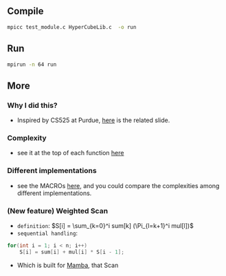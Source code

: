 ## Compile
```bash
mpicc test_module.c HyperCubeLib.c  -o run
```
## Run
```bash
mpirun -n 64 run
```
## More
### Why I did this?
- Inspired by CS525 at Purdue, [here](./Basic_Communication_Operations.pdf) is the related slide.
### Complexity
- see it at the top of each function [here](./HyperCubeLib.c)
### Different implementations
- see the MACROs [here](./HyperCubeLib.h), and you could compare the complexities among different implementations.
### (New feature) Weighted Scan
- `definition`: $S[i] = \sum_{k=0}^i sum[k] (\Pi_{l=k+1}^i mul[l])$
- `sequential handling`: 
```cpp
for(int i = 1; i < n; i++)
    S[i] = sum[i] + mul[i] * S[i - 1];
```
- Which is built for [Mamba](https://arxiv.org/pdf/2312.00752), that Scan